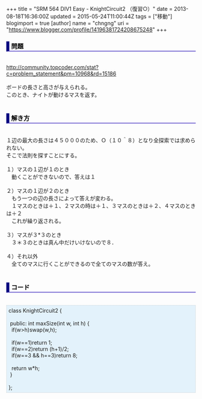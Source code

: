 +++
title = "SRM 564 DIV1 Easy - KnightCircuit2 （復習○）"
date = 2013-08-18T16:36:00Z
updated = 2015-05-24T11:00:44Z
tags = ["移動"]
blogimport = true 
[author]
	name = "chngng"
	uri = "https://www.blogger.com/profile/14196381724208675248"
+++

<div dir="ltr" style="text-align: left;" trbidi="on"><h3 style="border-bottom: 2px solid slateblue; border-left: 8px solid navy; color: black; padding: 0px 0px 1px 5px;">問題 </h3><br /><a href="http://community.topcoder.com/stat?c=problem_statement&amp;pm=10968&amp;rd=15186" target="_blank">http://community.topcoder.com/stat?c=problem_statement&amp;pm=10968&amp;rd=15186</a><br /><br />ボードの長さと高さが与えられる。<br />このとき、ナイトが動けるマスを返す。<br /><br /><h3 style="border-bottom: 2px solid slateblue; border-left: 8px solid navy; color: black; padding: 0px 0px 1px 5px;">解き方 </h3><br />１辺の最大の長さは４５０００のため、Ｏ（１０＾８）となり全探索では求められない。<br />そこで法則を探すことにする。<br /><br />１）マスの１辺が１のとき<br />　動くことができないので、答えは１<br /><br />２）マスの１辺が２のとき<br />　もう一つの辺の長さによって答えが変わる。<br />　１マスのときは＋１、２マスの時は＋１、３マスのときは＋２、４マスのときは＋２<br />　これが繰り返される。<br /><br />３）マスが３*３のとき<br />　３＊３のときは真ん中だけいけないので８．<br /><br />４）それ以外<br />　全てのマスに行くことができるので全てのマスの数が答え。<br /><br /><h3 style="border-bottom: 2px solid slateblue; border-left: 8px solid navy; color: black; padding: 0px 0px 1px 5px;">コード </h3><br /><div style="background-color: #e3f2fb; border: 1px dotted #CCCCCC; padding: 5px;">class KnightCircuit2 {<br /><br /><span class="Apple-tab-span" style="white-space: pre;"> </span>public: int maxSize(int w, int h) {<br /><span class="Apple-tab-span" style="white-space: pre;">  </span>if(w&gt;h)swap(w,h);<br /><br /><span class="Apple-tab-span" style="white-space: pre;">  </span>if(w==1)return 1;<br /><span class="Apple-tab-span" style="white-space: pre;">  </span>if(w==2)return (h+1)/2;<br /><span class="Apple-tab-span" style="white-space: pre;">  </span>if(w==3 &amp;&amp; h==3)return 8;<br /><br /><span class="Apple-tab-span" style="white-space: pre;">  </span>return w*h;<br /><span class="Apple-tab-span" style="white-space: pre;"> </span>}<br /><br />};</div></div>
